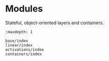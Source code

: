 # Modules

Stateful, object-oriented layers and containers.

```{toctree}
:maxdepth: 1

base/index
linear/index
activations/index
containers/index
```
